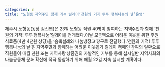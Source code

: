 ```yaml
---
categories: d
title: "노형동 지역주민 함께 기부 릴레이‘천원의 기적 투투 행복나눔의 날’운영"
---
```

제주시 노형동(동장 김신엽)은 23일 노형동 직원 40명이 참여하는 지역주민과 함께 ‘천원의 기적! 투투 행복나눔’릴레이를 전개했다.이날 모금액으로 어려운 이웃을 위한 후원 식료품(4만 4천원 상당)을 ‘솜뽁살레와 나눔냉장고’창구로 전달했다.‘천원의 기적! 투투 행복나눔의 날’은 지역주민과 함께하는 어려운 이웃돕기 릴레이 캠페인 참여의 일환으로 직원들이 매월 천원 또는 지역사랑 상품권의 자발적인 기부를 통해 십시일반 지역사회의 나눔공동체 문화 확산에 적극 동참하기 위해 매월 22일 지속 실시할 계획이다.